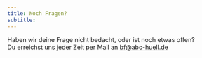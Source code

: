 ```yaml
---
title: Noch Fragen?
subtitle:
---
```

Haben wir deine Frage nicht bedacht, oder ist noch etwas offen?\
Du erreichst uns jeder Zeit per Mail an bf@abc-huell.de